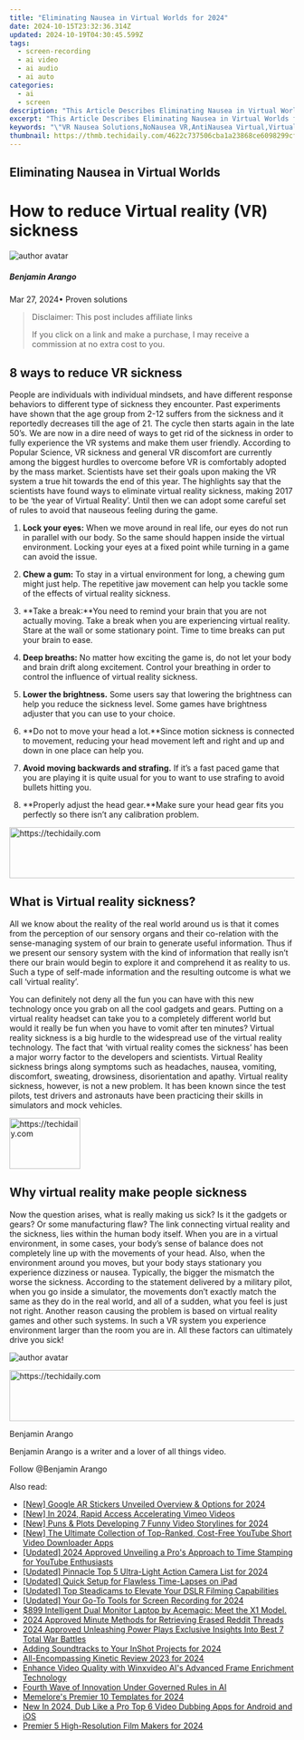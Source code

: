 ```yaml
---
title: "Eliminating Nausea in Virtual Worlds for 2024"
date: 2024-10-15T23:32:36.314Z
updated: 2024-10-19T04:30:45.599Z
tags: 
  - screen-recording
  - ai video
  - ai audio
  - ai auto
categories: 
  - ai
  - screen
description: "This Article Describes Eliminating Nausea in Virtual Worlds for 2024"
excerpt: "This Article Describes Eliminating Nausea in Virtual Worlds for 2024"
keywords: "\"VR Nausea Solutions,NoNausea VR,AntiNausea Virtual,Virtual Sickness Remedy,Virtual Nausea Cure,Eliminate VR Sickness,FreeVR Nausea-Free\""
thumbnail: https://thmb.techidaily.com/4622c737506cba1a23868ce6098299cf82c4724d17bc893106f7883eb3c1b7e3.jpg
---
```


## Eliminating Nausea in Virtual Worlds

# How to reduce Virtual reality (VR) sickness

![author avatar](https://images.wondershare.com/filmora/article-images/benjamin-arango-author.jpg)

##### Benjamin Arango

 Mar 27, 2024• Proven solutions

>  Disclaimer: This post includes affiliate links
>
>  If you click on a link and make a purchase, I may receive a commission at no extra cost to you.
>

## 8 ways to reduce VR sickness

 People are individuals with individual mindsets, and have different response behaviors to different type of sickness they encounter. Past experiments have shown that the age group from 2-12 suffers from the sickness and it reportedly decreases till the age of 21\. The cycle then starts again in the late 50’s. We are now in a dire need of ways to get rid of the sickness in order to fully experience the VR systems and make them user friendly. According to Popular Science, VR sickness and general VR discomfort are currently among the biggest hurdles to overcome before VR is comfortably adopted by the mass market. Scientists have set their goals upon making the VR system a true hit towards the end of this year. The highlights say that the scientists have found ways to eliminate virtual reality sickness, making 2017 to be ‘the year of Virtual Reality’. Until then we can adopt some careful set of rules to avoid that nauseous feeling during the game.

 1. **Lock your eyes:** When we move around in real life, our eyes do not run in parallel with our body. So the same should happen inside the virtual environment. Locking your eyes at a fixed point while turning in a game can avoid the issue.

 2. **Chew a gum:** To stay in a virtual environment for long, a chewing gum might just help. The repetitive jaw movement can help you tackle some of the effects of virtual reality sickness.

 3. **Take a break:**You need to remind your brain that you are not actually moving. Take a break when you are experiencing virtual reality. Stare at the wall or some stationary point. Time to time breaks can put your brain to ease.

 4. **Deep breaths:** No matter how exciting the game is, do not let your body and brain drift along excitement. Control your breathing in order to control the influence of virtual reality sickness.

 5. **Lower the brightness.**  Some users say that lowering the brightness can help you reduce the sickness level. Some games have brightness adjuster that you can use to your choice.

 6. **Do not to move your head a lot.**Since motion sickness is connected to movement, reducing your head movement left and right and up and down in one place can help you.

 7. **Avoid moving backwards and strafing.**  If it’s a fast paced game that you are playing it is quite usual for you to want to use strafing to avoid bullets hitting you.

 8. **Properly adjust the head gear.**Make sure your head gear fits you perfectly so there isn’t any calibration problem.

<!-- affiliate ads begin -->
<a href="https://unicoeye.pxf.io/c/5597632/2134242/18498" target="_top" id="2134242">
  <img src="//a.impactradius-go.com/display-ad/18498-2134242" border="0" alt="https://techidaily.com" width="728" height="90"/>
</a>
<img height="0" width="0" src="https://unicoeye.pxf.io/i/5597632/2134242/18498" style="position:absolute;visibility:hidden;" border="0" />
<!-- affiliate ads end -->

## What is Virtual reality sickness?

 All we know about the reality of the real world around us is that it comes from the perception of our sensory organs and their co-relation with the sense-managing system of our brain to generate useful information. Thus if we present our sensory system with the kind of information that really isn’t there our brain would begin to explore it and comprehend it as reality to us. Such a type of self-made information and the resulting outcome is what we call ‘virtual reality’.

 You can definitely not deny all the fun you can have with this new technology once you grab on all the cool gadgets and gears. Putting on a virtual reality headset can take you to a completely different world but would it really be fun when you have to vomit after ten minutes? Virtual reality sickness is a big hurdle to the widespread use of the virtual reality technology. The fact that ‘with virtual reality comes the sickness’ has been a major worry factor to the developers and scientists. Virtual Reality sickness brings along symptoms such as headaches, nausea, vomiting, discomfort, sweating, drowsiness, disorientation and apathy. Virtual reality sickness, however, is not a new problem. It has been known since the test pilots, test drivers and astronauts have been practicing their skills in simulators and mock vehicles.

<!-- affiliate ads begin -->
<a href="https://aligracehair.sjv.io/c/5597632/2135409/19272" target="_top" id="2135409">
  <img src="//a.impactradius-go.com/display-ad/19272-2135409" border="0" alt="https://techidaily.com" width="125" height="90"/>
</a>
<img height="0" width="0" src="https://aligracehair.sjv.io/i/5597632/2135409/19272" style="position:absolute;visibility:hidden;" border="0" />
<!-- affiliate ads end -->

## Why virtual reality make people sickness

 Now the question arises, what is really making us sick? Is it the gadgets or gears? Or some manufacturing flaw? The link connecting virtual reality and the sickness, lies within the human body itself. When you are in a virtual environment, in some cases, your body’s sense of balance does not completely line up with the movements of your head. Also, when the environment around you moves, but your body stays stationary you experience dizziness or nausea. Typically, the bigger the mismatch the worse the sickness. According to the statement delivered by a military pilot, when you go inside a simulator, the movements don’t exactly match the same as they do in the real world, and all of a sudden, what you feel is just not right. Another reason causing the problem is based on virtual reality games and other such systems. In such a VR system you experience environment larger than the room you are in. All these factors can ultimately drive you sick!

![author avatar](https://images.wondershare.com/filmora/article-images/benjamin-arango-author.jpg)

<!-- affiliate ads begin -->
<a href="https://aligracehair.sjv.io/c/5597632/1934142/19272" target="_top" id="1934142">
  <img src="//a.impactradius-go.com/display-ad/19272-1934142" border="0" alt="https://techidaily.com" width="728" height="90"/>
</a>
<img height="0" width="0" src="https://aligracehair.sjv.io/i/5597632/1934142/19272" style="position:absolute;visibility:hidden;" border="0" />
<!-- affiliate ads end -->

Benjamin Arango

Benjamin Arango is a writer and a lover of all things video.

Follow @Benjamin Arango


<ins class="adsbygoogle"
     style="display:block"
     data-ad-format="autorelaxed"
     data-ad-client="ca-pub-7571918770474297"
     data-ad-slot="1223367746"></ins>



<ins class="adsbygoogle"
     style="display:block"
     data-ad-client="ca-pub-7571918770474297"
     data-ad-slot="8358498916"
     data-ad-format="auto"
     data-full-width-responsive="true"></ins>


<span class="atpl-alsoreadstyle">Also read:</span>
<div><ul>
<li><a href="https://fox-friendly.techidaily.com/new-google-ar-stickers-unveiled-overview-and-options-for-2024/"><u>[New] Google AR Stickers Unveiled Overview & Options for 2024</u></a></li>
<li><a href="https://vimeo-videos.techidaily.com/new-in-2024-rapid-access-accelerating-vimeo-videos/"><u>[New] In 2024, Rapid Access Accelerating Vimeo Videos</u></a></li>
<li><a href="https://youtube-webster.techidaily.com/uns-and-plots-developing-7-funny-video-storylines-for-2024/"><u>[New] Puns & Plots Developing 7 Funny Video Storylines for 2024</u></a></li>
<li><a href="https://facebook-video-share.techidaily.com/new-the-ultimate-collection-of-top-ranked-cost-free-youtube-short-video-downloader-apps/"><u>[New] The Ultimate Collection of Top-Ranked, Cost-Free YouTube Short Video Downloader Apps</u></a></li>
<li><a href="https://fox-friendly.techidaily.com/updated-2024-approved-unveiling-a-pros-approach-to-time-stamping-for-youtube-enthusiasts/"><u>[Updated] 2024 Approved Unveiling a Pro's Approach to Time Stamping for YouTube Enthusiasts</u></a></li>
<li><a href="https://fox-friendly.techidaily.com/updated-pinnacle-top-5-ultra-light-action-camera-list-for-2024/"><u>[Updated] Pinnacle Top 5 Ultra-Light Action Camera List for 2024</u></a></li>
<li><a href="https://screen-mirroring-recording.techidaily.com/updated-quick-setup-for-flawless-time-lapses-on-ipad/"><u>[Updated] Quick Setup for Flawless Time-Lapses on iPad</u></a></li>
<li><a href="https://fox-friendly.techidaily.com/updated-top-steadicams-to-elevate-your-dslr-filming-capabilities/"><u>[Updated] Top Steadicams to Elevate Your DSLR Filming Capabilities</u></a></li>
<li><a href="https://screen-activity-recording.techidaily.com/updated-your-go-to-tools-for-screen-recording-for-2024/"><u>[Updated] Your Go-To Tools for Screen Recording for 2024</u></a></li>
<li><a href="https://hardware-updates.techidaily.com/899-intelligent-dual-monitor-laptop-by-acemagic-meet-the-x1-model/"><u>$899 Intelligent Dual Monitor Laptop by Acemagic: Meet the X1 Model.</u></a></li>
<li><a href="https://fox-friendly.techidaily.com/2024-approved-minute-methods-for-retrieving-erased-reddit-threads/"><u>2024 Approved Minute Methods for Retrieving Erased Reddit Threads</u></a></li>
<li><a href="https://screen-mirroring-recording.techidaily.com/2024-approved-unleashing-power-plays-exclusive-insights-into-best-7-total-war-battles/"><u>2024 Approved Unleashing Power Plays Exclusive Insights Into Best 7 Total War Battles</u></a></li>
<li><a href="https://fox-friendly.techidaily.com/adding-soundtracks-to-your-inshot-projects-for-2024/"><u>Adding Soundtracks to Your InShot Projects for 2024</u></a></li>
<li><a href="https://fox-friendly.techidaily.com/all-encompassing-kinetic-review-2023-for-2024/"><u>All-Encompassing Kinetic Review 2023 for 2024</u></a></li>
<li><a href="https://discover-brilliant.techidaily.com/enhance-video-quality-with-winxvideo-ais-advanced-frame-enrichment-technology/"><u>Enhance Video Quality with Winxvideo AI's Advanced Frame Enrichment Technology</u></a></li>
<li><a href="https://tech-haven.techidaily.com/fourth-wave-of-innovation-under-governed-rules-in-ai/"><u>Fourth Wave of Innovation Under Governed Rules in AI</u></a></li>
<li><a href="https://fox-friendly.techidaily.com/memelores-premier-10-templates-for-2024/"><u>Memelore's Premier 10 Templates for 2024</u></a></li>
<li><a href="https://smart-video-creator.techidaily.com/new-in-2024-dub-like-a-pro-top-6-video-dubbing-apps-for-android-and-ios/"><u>New In 2024, Dub Like a Pro Top 6 Video Dubbing Apps for Android and iOS</u></a></li>
<li><a href="https://fox-friendly.techidaily.com/premier-5-high-resolution-film-makers-for-2024/"><u>Premier 5 High-Resolution Film Makers for 2024</u></a></li>
</ul></div>

